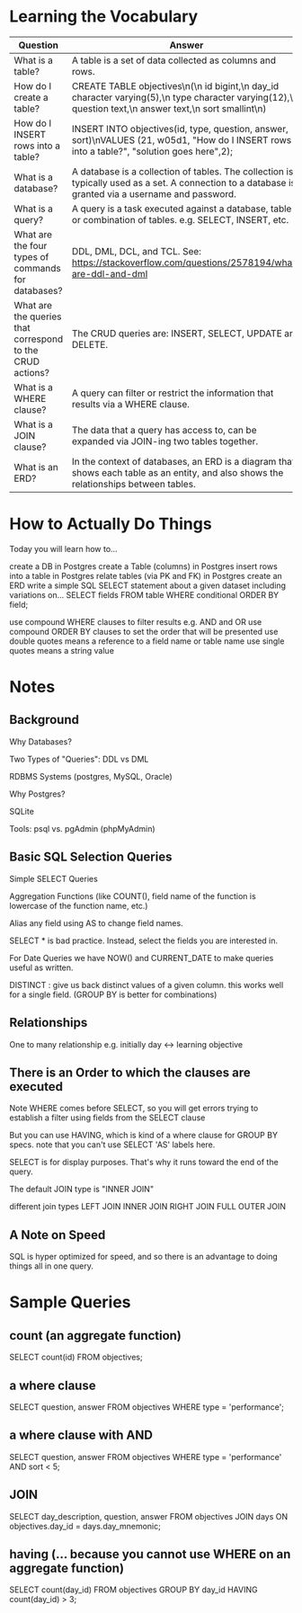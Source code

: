 # Learning the Vocabulary

|Question|Answer|
|--|--|
|What is a table?	|A table is a set of data collected as columns and rows.|	
|How do I create a table?	|CREATE TABLE objectives\n(\n id bigint,\n day_id character varying(5),\n type character varying(12),\n question text,\n answer text,\n sort smallint\n)|	
|How do I INSERT rows into a table?	|INSERT INTO objectives(id, type, question, answer, sort)\nVALUES (21, w05d1, "How do I INSERT rows into a table?", "solution goes here",2);|	
|What is a database?	|A database is a collection of tables. The collection is typically used as a set. A connection to a database is granted via a username and password.|	
|What is a query?	|A query is a task executed against a database, table or combination of tables. e.g. SELECT, INSERT, etc.|	
|What are the four types of commands for databases?	|DDL, DML, DCL, and TCL. See: https://stackoverflow.com/questions/2578194/what-are-ddl-and-dml|	
|What are the queries that correspond to the CRUD actions?	|The CRUD queries are: INSERT, SELECT, UPDATE and DELETE.|	
|What is a WHERE clause?	|A query can filter or restrict the information that results via a WHERE clause.|	
|What is a JOIN clause?	|The data that a query has access to, can be expanded via JOIN-ing two tables together.|	
|What is an ERD?	|In the context of databases, an ERD is a diagram that shows each table as an entity, and also shows the relationships between tables.|	

# How to Actually Do Things

Today you will learn how to...

create a DB in Postgres
create a Table (columns) in Postgres
insert rows into a table in Postgres
relate tables (via PK and FK) in Postgres
create an ERD
write a simple SQL SELECT statement
    about a given dataset including variations on...
    SELECT fields FROM table WHERE conditional ORDER BY field;

use compound WHERE clauses to filter results e.g. AND and OR 
use compound ORDER BY clauses to set the order that will be presented
use double quotes means a reference to a field name or table name
use single quotes means a string value


# Notes

## Background

Why Databases?

Two Types of "Queries": DDL vs DML

RDBMS Systems (postgres, MySQL, Oracle)

Why Postgres?

SQLite

Tools: psql vs. pgAdmin (phpMyAdmin)

## Basic SQL Selection Queries

Simple SELECT Queries

Aggregation Functions (like COUNT(), field name of the function is lowercase of the function name, etc.)

Alias any field using AS to change field names.

SELECT * is bad practice. Instead, select the fields you are interested in.

For Date Queries we have NOW() and CURRENT_DATE to make queries useful as written.

DISTINCT : give us back distinct values of a given column. this works well for a single field. (GROUP BY is better for combinations)

## Relationships

One to many relationship e.g. initially  day <-> learning objective

## There is an Order to which the clauses are executed

Note WHERE comes before SELECT, so you will get errors trying to establish a filter using fields from the SELECT clause

But you can use HAVING, which is kind of a where clause for GROUP BY specs. note that you can't use SELECT 'AS' labels here.

SELECT is for display purposes. That's why it runs toward the end of the query.

The default JOIN type is "INNER JOIN"

different join types
LEFT JOIN
INNER JOIN
RIGHT JOIN
FULL OUTER JOIN

## A Note on Speed

SQL is hyper optimized for speed, and so there is an advantage to doing things all in one query.

# Sample Queries

## count (an aggregate function)

SELECT count(id) 
FROM objectives;

## a where clause

SELECT question, answer
FROM objectives
WHERE type = 'performance';

## a where clause with AND

SELECT question, answer
FROM objectives
WHERE type = 'performance' AND sort < 5;

## JOIN
SELECT day_description, question, answer
FROM objectives
JOIN days ON objectives.day_id = days.day_mnemonic;

## having (... because you cannot use WHERE on an aggregate function)

SELECT count(day_id) 
FROM objectives 
GROUP BY day_id 
HAVING count(day_id) > 3;
